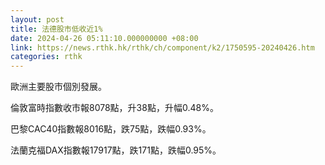 ```yaml
---
layout: post
title: 法德股市低收近1%
date: 2024-04-26 05:11:10.000000000 +08:00
link: https://news.rthk.hk/rthk/ch/component/k2/1750595-20240426.htm
categories: rthk
---
```


歐洲主要股市個別發展。

倫敦富時指數收市報8078點，升38點，升幅0.48%。

巴黎CAC40指數報8016點，跌75點，跌幅0.93%。

法蘭克福DAX指數報17917點，跌171點，跌幅0.95%。
